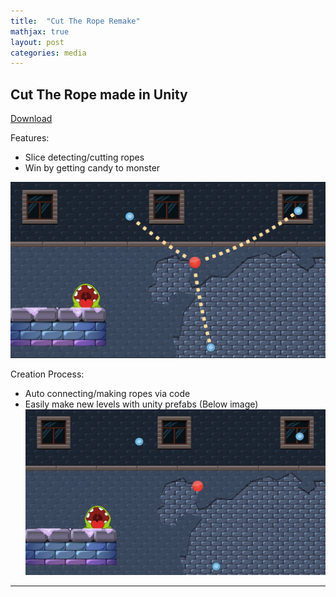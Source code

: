 ```yaml
---
title:  "Cut The Rope Remake"
mathjax: true
layout: post
categories: media
---
```


## Cut The Rope made in Unity
[Download]()

Features:
- Slice detecting/cutting ropes
- Win by getting candy to monster

![Pinball Game](/images/CutTheRopeGame.png)

Creation Process:
- Auto connecting/making ropes via code
- Easily make new levels with unity prefabs (Below image)
![Pinball Game](/images/CutTheRopePrefabs.png)
---

